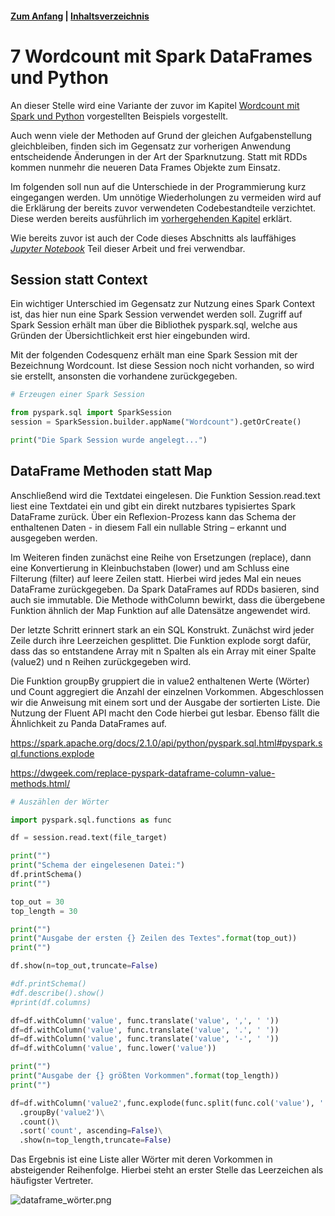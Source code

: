 #### [Zum Anfang](README.md "Hier gelangen Sie zur Startseite") | [Inhaltsverzeichnis](00_Inhaltsverzeichnis.md "Hier gelangen Sie zum Inhaltsverzeichnis")

# 7 Wordcount mit Spark DataFrames und Python

An dieser Stelle wird eine Variante der zuvor im Kapitel
[Wordcount mit Spark und Python](04_Wordcount_mit_Spark_RDDs_und_Python.md "Beispiel einer realen Anwendung mit Spark und Python")
vorgestellten Beispiels vorgestellt.

Auch wenn viele der Methoden auf Grund der gleichen Aufgabenstellung gleichbleiben, finden sich im Gegensatz zur
vorherigen Anwendung entscheidende Änderungen in der Art der Sparknutzung. Statt mit RDDs kommen nunmehr die neueren
Data Frames Objekte zum Einsatz.

Im folgenden soll nun auf die Unterschiede in der Programmierung kurz eingegangen werden. Um unnötige Wiederholungen zu
vermeiden wird auf die Erklärung der bereits zuvor verwendeten Codebestandteile verzichtet. Diese werden bereits
ausführlich im
[vorhergehenden Kapitel](04_Wordcount_mit_Spark_RDDs_und_Python.md "Beispiel einer realen Anwendung mit Spark und Python")
erklärt.

Wie bereits zuvor ist auch der Code dieses Abschnitts als lauffähiges  
[_Jupyter Notebook_](notebook/Wordcount_mit_Spark.ipynb "Zum Notebook")
Teil dieser Arbeit und frei verwendbar.

## Session statt Context

Ein wichtiger Unterschied im Gegensatz zur Nutzung eines Spark Context ist, das hier nun eine Spark Session verwendet
werden soll. Zugriff auf Spark Session erhält man über die Bibliothek pyspark.sql, welche aus Gründen der
Übersichtlichkeit erst hier eingebunden wird.

Mit der folgenden Codesquenz erhält man eine Spark Session mit der Bezeichnung Wordcount. Ist diese Session noch nicht
vorhanden, so wird sie erstellt, ansonsten die vorhandene zurückgegeben.

```python
# Erzeugen einer Spark Session

from pyspark.sql import SparkSession
session = SparkSession.builder.appName("Wordcount").getOrCreate()

print("Die Spark Session wurde angelegt...")
```

## DataFrame Methoden statt Map

Anschließend wird die Textdatei eingelesen. Die Funktion Session.read.text liest eine Textdatei ein und gibt ein direkt
nutzbares typisiertes Spark DataFrame zurück. Über ein Reflexion-Prozess kann das Schema der enthaltenen Daten - in
diesem Fall ein nullable String – erkannt und ausgegeben werden.

Im Weiteren finden zunächst eine Reihe von Ersetzungen (replace), dann eine Konvertierung in Kleinbuchstaben (lower)
und am Schluss eine Filterung (filter) auf leere Zeilen statt. Hierbei wird jedes Mal ein neues DataFrame zurückgegeben.
Da Spark DataFrames auf RDDs basieren, sind auch sie immutable. Die Methode withColumn bewirkt, dass die übergebene
Funktion ähnlich der Map Funktion auf alle Datensätze angewendet wird.

Der letzte Schritt erinnert stark an ein SQL Konstrukt. Zunächst wird jeder Zeile durch ihre Leerzeichen gesplittet. Die
Funktion explode sorgt dafür, dass das so entstandene Array mit n Spalten als ein Array mit einer Spalte (value2)
und n Reihen zurückgegeben wird.

Die Funktion groupBy gruppiert die in value2 enthaltenen Werte (Wörter) und Count aggregiert die Anzahl der einzelnen
Vorkommen. Abgeschlossen wir die Anweisung mit einem sort und der Ausgabe der sortierten Liste. Die Nutzung der Fluent
API macht den Code hierbei gut lesbar. Ebenso fällt die Ähnlichkeit zu Panda DataFrames auf.

https://spark.apache.org/docs/2.1.0/api/python/pyspark.sql.html#pyspark.sql.functions.explode

https://dwgeek.com/replace-pyspark-dataframe-column-value-methods.html/

```python
# Auszählen der Wörter

import pyspark.sql.functions as func

df = session.read.text(file_target)

print("")
print("Schema der eingelesenen Datei:")
df.printSchema()
print("")

top_out = 30
top_length = 30

print("")
print("Ausgabe der ersten {} Zeilen des Textes".format(top_out))
print("")

df.show(n=top_out,truncate=False)

#df.printSchema()
#df.describe().show()
#print(df.columns)

df=df.withColumn('value', func.translate('value', ',', ' '))
df=df.withColumn('value', func.translate('value', '.', ' '))
df=df.withColumn('value', func.translate('value', '-', ' '))
df=df.withColumn('value', func.lower('value'))

print("")
print("Ausgabe der {} größten Vorkommen".format(top_length))
print("")

df=df.withColumn('value2',func.explode(func.split(func.col('value'), ' ')))\
  .groupBy('value2')\
  .count()\
  .sort('count', ascending=False)\
  .show(n=top_length,truncate=False)
```  

Das Ergebnis ist eine Liste aller Wörter mit deren Vorkommen in absteigender Reihenfolge. Hierbei steht an erster Stelle
das Leerzeichen als häufigster Vertreter.

![dataframe_wörter.png](./assets/dataframe_wörter.png "Ausgabe der Wortliste in absteigender Reihenfolge")
